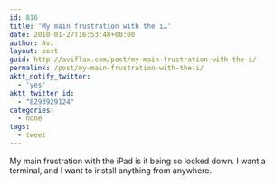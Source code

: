 ```yaml
---
id: 816
title: 'My main frustration with the i…'
date: 2010-01-27T16:53:48+00:00
author: Avi
layout: post
guid: http://aviflax.com/post/my-main-frustration-with-the-i/
permalink: /post/my-main-frustration-with-the-i/
aktt_notify_twitter:
  - 'yes'
aktt_twitter_id:
  - "8293929124"
categories:
  - none
tags:
  - tweet
---
```

My main frustration with the iPad is it being so locked down. I want a terminal, and I want to install anything from anywhere.
